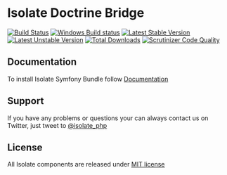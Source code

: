 # Isolate Doctrine Bridge

[![Build Status](https://travis-ci.org/isolate-org/doctrine-bridge.svg?branch=master)](https://travis-ci.org/isolate-org/doctrine-bridge)
[![Windows Build status](https://ci.appveyor.com/api/projects/status/i68oyulumsfy6xg9/branch/master?svg=true)](https://ci.appveyor.com/project/norzechowicz/doctrine-bridge/branch/master)
[![Latest Stable Version](https://poser.pugx.org/isolate/doctrine-bridge/version.svg)](https://packagist.org/packages/isolate/doctrine-bridge)
[![Latest Unstable Version](https://poser.pugx.org/isolate/doctrine-bridge/v/unstable.svg)](//packagist.org/packages/isolate/doctrine-bridge)
[![Total Downloads](https://poser.pugx.org/isolate/doctrine-bridge/downloads.svg)](https://packagist.org/packages/isolate/doctrine-bridge)
[![Scrutinizer Code Quality](https://scrutinizer-ci.com/g/isolate-org/doctrine-bridge/badges/quality-score.png?b=master)](https://scrutinizer-ci.com/g/isolate-org/doctrine-bridge/?branch=master)

## Documentation

To install Isolate Symfony Bundle follow [Documentation]

## Support

If you have any problems or questions your can always contact us on Twitter, just tweet to [@isolate_php]

## License

All Isolate components are released under [MIT license]

[Documentation]: http://docs.isolate-project.org/en/latest/doctrine/bridge/index.html
[@isolate_php]: https://twitter.com/isolate_php
[MIT license]: LICENSE
